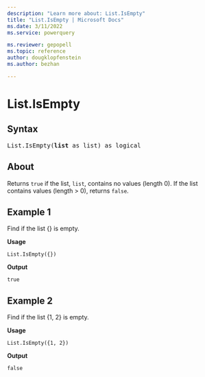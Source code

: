 ```yaml
---
description: "Learn more about: List.IsEmpty"
title: "List.IsEmpty | Microsoft Docs"
ms.date: 3/11/2022
ms.service: powerquery

ms.reviewer: gepopell
ms.topic: reference
author: dougklopfenstein
ms.author: bezhan

---
```

# List.IsEmpty

## Syntax

<pre>
List.IsEmpty(<b>list</b> as list) as logical
</pre>
  
## About

Returns `true` if the list, `list`, contains no values (length 0). If the list contains values (length > 0), returns `false`.

## Example 1

Find if the list {} is empty.

**Usage**

```powerquery-m
List.IsEmpty({})
```

**Output**

`true`

## Example 2

Find if the list {1, 2} is empty.

**Usage**

```powerquery-m
List.IsEmpty({1, 2})
```

**Output**

`false`
